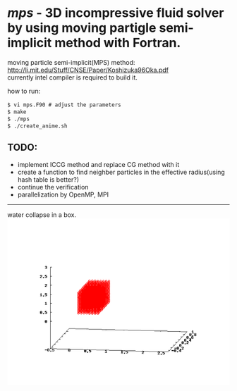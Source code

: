 *mps* - 3D incompressive fluid solver by using moving partigle semi-implicit method with Fortran.
======
moving particle semi-implicit(MPS) method: http://li.mit.edu/Stuff/CNSE/Paper/Koshizuka96Oka.pdf  
currently intel compiler is required to build it.  
  
how to run:
    
    $ vi mps.F90 # adjust the parameters  
    $ make  
    $ ./mps
    $ ./create_anime.sh
  
TODO:  
---
- implement ICCG method and replace CG method with it
- create a function to find neighber particles in the effective radius(using hash table is better?)
- continue the verification
- parallelization by OpenMP, MPI  

---
water collapse in a box.
![Alt text](./water_collapse.gif?raw=true "water collapse")
